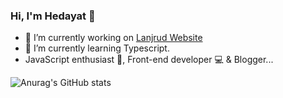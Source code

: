 ### Hi, I'm Hedayat 👋

- 🔭 I’m currently working on [Lanjrud Website](https://github.com/ehsanghaffarii/mean-frontend)
- 🌱 I’m currently learning Typescript.
- JavaScript enthusiast 🙌, Front-end developer 💻 & Blogger...

<!-- ## Project: -->

<!-- - Goldwin UPVC  -->

<!-- - 👯 I’m looking to collaborate on ...
- 🤔 I’m looking for help with ...
- 💬 Ask me about ...
- 📫 How to reach me: ...
- 😄 Pronouns: ...
- ⚡ Fun fact: ...
 -->


![Anurag's GitHub stats](https://github-readme-stats.vercel.app/api?username=hedayat-atefi&show_icons=true&theme=radical)
